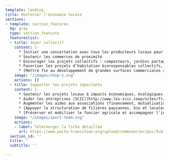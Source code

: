 ```yaml
---
template: landing
title: Renforcer l'économie locale
sections:
- template: section_features
  bg: gray
  type: section_features
  featureslist:
  - title: Jouer collectif
    content: |-
      * Initier une concertation avec tous les producteurs locaux pour développer une offre de proximité
      * Soutenir les commerces de proximité
      * Encourager les projets collectifs : composteurs, jardins partagés, rando-collecte de déchets…
      * Favoriser les projets d’habitation écoresponsables collectifs, notamment dans le domaine des énergies renouvelables partagées
      * [Mettre fin au développement de grandes surfaces commerciales sur le territoire.](https://www.pacte-transition.org/upload/communecter/poi/5ccc300740bb4e5a727b23d1/file/VFft9.pdf)
    image: "/images/shop-1.svg"
    actions: []
  - title: Supporter les projets impactants
    content: |-
      * Soutenir les projets locaux à impacts économiques, écologiques & sociaux ([Esat Biocat](http://biocat.fr/) et son regroupement de producteurs locaux)
      * Aider les entreprises [SCIC](http://www.les-scic.coop/sites/fr/les-scic/les-scic/qu-est-ce-qu-une-scic.html) (Société Coopératives à Intérêt Collectif)
      * Augmenter les aides aux associations (financement, mutualisation des espaces & matériels communs)
      * [Appuyer la structuration de filières paysannes, bio et locales, rémunératrices pour les agriculteurs et agricultrices.](https://www.pacte-transition.org/upload/communecter/poi/5cbf2d6040bb4e2a4cfddf7f/file/VFft5.pdf)
      * [Préserver et mobiliser le foncier agricole et accompagner l'installation de nouveaux agriculteurs et agricultrices dans une logique paysanne.](https://www.pacte-transition.org/upload/communecter/poi/5cbf2d9b40bb4e044cfde02a/file/VFft6.pdf)
    image: "/images/sport-team.svg"
    actions:
    - label: Télécharger la fiche détaillée
      url: https://www.pacte-transition.org/upload/communecter/poi/5cbf2d6040bb4e2a4cfddf7f/file/VFft5.pdf
  section_id: ''
  title: ''
  subtitle: ''

---
```

